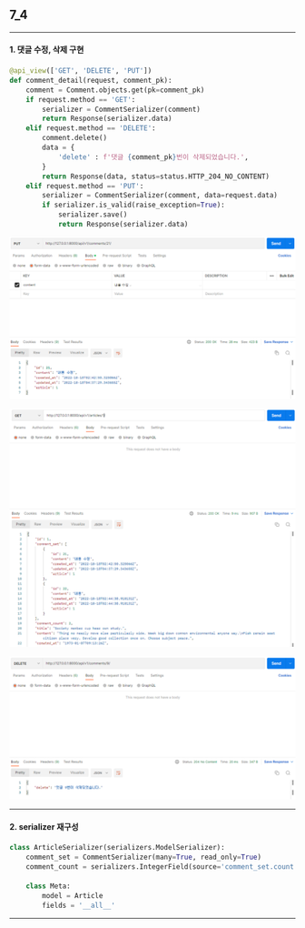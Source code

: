 ## 7_4

---

#### 1. 댓글 수정, 삭제 구현

```python
@api_view(['GET', 'DELETE', 'PUT'])
def comment_detail(request, comment_pk):
    comment = Comment.objects.get(pk=comment_pk)
    if request.method == 'GET':
        serializer = CommentSerializer(comment)
        return Response(serializer.data)
    elif request.method == 'DELETE':
        comment.delete()
        data = {
            'delete' : f'댓글 {comment_pk}번이 삭제되었습니다.',
        }
        return Response(data, status=status.HTTP_204_NO_CONTENT)
    elif request.method == 'PUT':
        serializer = CommentSerializer(comment, data=request.data)
        if serializer.is_valid(raise_exception=True):
            serializer.save()
            return Response(serializer.data)
```

![](assets/71189eccb7ae9bd17fee8188e3b5b271ca6ac374.PNG)

![](assets/a4c30fcb72f4fa24c9086aa4ff170c0c3f78d0cb.PNG)

![](assets/209e27e411cd12ee5e711833a04e1ac7c1b9e0b2.PNG)

---

#### 2. serializer 재구성

```python
class ArticleSerializer(serializers.ModelSerializer):
    comment_set = CommentSerializer(many=True, read_only=True)
    comment_count = serializers.IntegerField(source='comment_set.count', read_only=True)

    class Meta:
        model = Article
        fields = '__all__'
```

---


